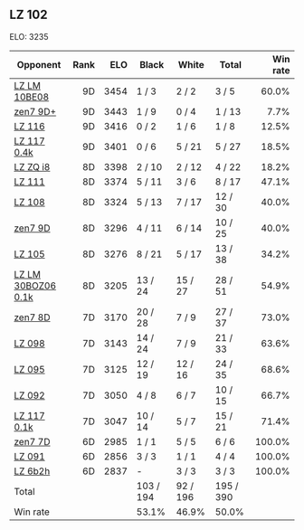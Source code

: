 ## LZ 102 ##

ELO: 3235

Opponent | Rank | ELO | Black | White | Total | Win rate
---------|-----:|----:|-------|-------|-------|-------:
[LZ LM 10BE08](LZ%20LM%2010BE08.md) | 9D | 3454 | 1 / 3 | 2 / 2 | 3 / 5 | 60.0%
[zen7 9D+](zen7%209D+.md) | 9D | 3443 | 1 / 9 | 0 / 4 | 1 / 13 | 7.7%
[LZ 116](LZ%20116.md) | 9D | 3416 | 0 / 2 | 1 / 6 | 1 / 8 | 12.5%
[LZ 117 0.4k](LZ%20117%200.4k.md) | 9D | 3401 | 0 / 6 | 5 / 21 | 5 / 27 | 18.5%
[LZ ZQ i8](LZ%20ZQ%20i8.md) | 8D | 3398 | 2 / 10 | 2 / 12 | 4 / 22 | 18.2%
[LZ 111](LZ%20111.md) | 8D | 3374 | 5 / 11 | 3 / 6 | 8 / 17 | 47.1%
[LZ 108](LZ%20108.md) | 8D | 3324 | 5 / 13 | 7 / 17 | 12 / 30 | 40.0%
[zen7 9D](zen7%209D.md) | 8D | 3296 | 4 / 11 | 6 / 14 | 10 / 25 | 40.0%
[LZ 105](LZ%20105.md) | 8D | 3276 | 8 / 21 | 5 / 17 | 13 / 38 | 34.2%
[LZ LM 30BOZ06 0.1k](LZ%20LM%2030BOZ06%200.1k.md) | 8D | 3205 | 13 / 24 | 15 / 27 | 28 / 51 | 54.9%
[zen7 8D](zen7%208D.md) | 7D | 3170 | 20 / 28 | 7 / 9 | 27 / 37 | 73.0%
[LZ 098](LZ%20098.md) | 7D | 3143 | 14 / 24 | 7 / 9 | 21 / 33 | 63.6%
[LZ 095](LZ%20095.md) | 7D | 3125 | 12 / 19 | 12 / 16 | 24 / 35 | 68.6%
[LZ 092](LZ%20092.md) | 7D | 3050 | 4 / 8 | 6 / 7 | 10 / 15 | 66.7%
[LZ 117 0.1k](LZ%20117%200.1k.md) | 7D | 3047 | 10 / 14 | 5 / 7 | 15 / 21 | 71.4%
[zen7 7D](zen7%207D.md) | 6D | 2985 | 1 / 1 | 5 / 5 | 6 / 6 | 100.0%
[LZ 091](LZ%20091.md) | 6D | 2856 | 3 / 3 | 1 / 1 | 4 / 4 | 100.0%
[LZ 6b2h](LZ%206b2h.md) | 6D | 2837 | - | 3 / 3 | 3 / 3 | 100.0%
Total | | | 103 / 194 | 92 / 196 | 195 / 390 | 
Win rate| | | 53.1% | 46.9% | 50.0% | 

